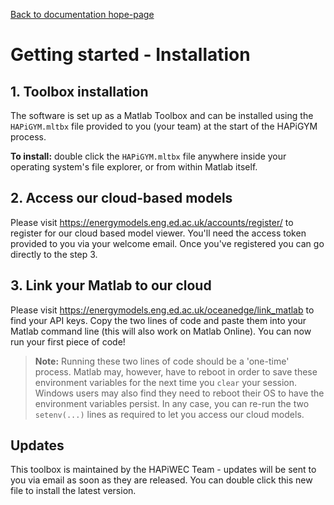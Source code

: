 [Back to documentation hope-page](https://github.com/HAPiWEC/HAPiGYM_docs/blob/main/README.md)

# Getting started - Installation

## 1. Toolbox installation

The software is set up as a Matlab Toolbox and can be installed using the `HAPiGYM.mltbx` file provided to you (your team) at the start of the HAPiGYM process.

**To install:** double click the `HAPiGYM.mltbx` file anywhere inside your operating system's file explorer, or from within Matlab itself.

## 2. Access our cloud-based models

Please visit https://energymodels.eng.ed.ac.uk/accounts/register/ to register for our cloud based model viewer. You'll need the access token provided to you via your welcome email. Once you've registered you can go directly to the step 3. 

## 3. Link your Matlab to our cloud

Please visit https://energymodels.eng.ed.ac.uk/oceanedge/link_matlab to find your API keys. Copy the two lines of code and paste them into your Matlab command line (this will also work on Matlab Online). You can now run your first piece of code!

> **Note:** Running these two lines of code should be a 'one-time' process. Matlab may, however, have to reboot in order to save these environment variables for the next time you `clear` your session. Windows users may also find they need to reboot their OS to have the environment variables persist. In any case, you can re-run the two `setenv(...)` lines as required to let you access our cloud models.

## Updates

This toolbox is maintained by the HAPiWEC Team - updates will be sent to you via email as soon as they are released. You can double click this new file to install the latest version.